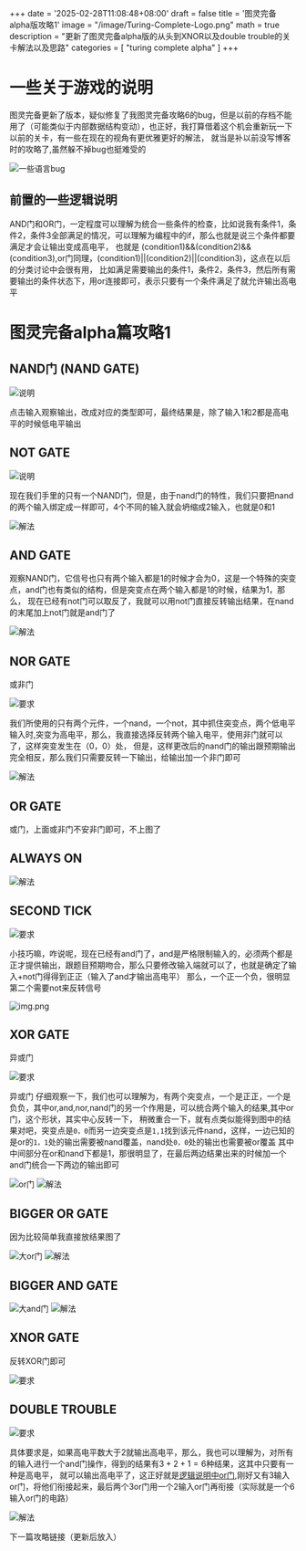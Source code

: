 +++
date = '2025-02-28T11:08:48+08:00'
draft = false
title = '图灵完备alpha版攻略1'
image = "/image/Turing-Complete-Logo.png"
math = true
description = "更新了图灵完备alpha版的从头到XNOR以及double trouble的关卡解法以及思路"
categories = [
    "turing complete alpha"
]
+++

# 一些关于游戏的说明
图灵完备更新了版本，疑似修复了我图灵完备攻略6的bug，但是以前的存档不能用了（可能类似于内部数据结构变动），也正好，我打算借着这个机会重新玩一下以前的关卡，有一些在现在的视角有更优雅更好的解法，
就当是补以前没写博客时的攻略了,虽然躲不掉bug也挺难受的

![一些语言bug](some-language-bug.png)

## 前置的一些逻辑说明
AND门和OR门，一定程度可以理解为统合一些条件的检查，比如说我有条件1，条件2，条件3全部满足的情况，可以理解为编程中的if，那么也就是说三个条件都要满足才会让输出变成高电平，
也就是 (condition1)&&(condition2)&&(condition3),or门同理，(condition1)||(condition2)||(condition3)，这点在以后的分类讨论中会很有用，
比如满足需要输出的条件1，条件2，条件3，然后所有需要输出的条件状态下，用or连接即可，表示只要有一个条件满足了就允许输出高电平



# 图灵完备alpha篇攻略1

## NAND门 (NAND GATE)

![说明](nand-solve.png)

点击输入观察输出，改成对应的类型即可，最终结果是，除了输入1和2都是高电平的时候低电平输出

## NOT GATE

![说明](not-gate.png)

现在我们手里的只有一个NAND门，但是，由于nand门的特性，我们只要把nand的两个输入绑定成一样即可，4个不同的输入就会坍缩成2输入，也就是0和1

![解法](not-solve.png)

## AND GATE

观察NAND门，它信号也只有两个输入都是1的时候才会为0，这是一个特殊的突变点，and门也有类似的结构，但是突变点在两个输入都是1的时候，结果为1，那么，
现在已经有not门可以取反了，我就可以用not门直接反转输出结果，在nand的末尾加上not门就是and门了

![解法](and-solve.png)

## NOR GATE 
或非门

![要求](NOR-gate.png)

我们所使用的只有两个元件，一个nand，一个not，其中抓住突变点，两个低电平输入时,突变为高电平，那么，我直接选择反转两个输入电平，使用非门就可以了，这样突变发生在（0，0）处，
但是，这样更改后的nand门的输出跟预期输出完全相反，那么我们只需要反转一下输出，给输出加一个非门即可

![解法](nor-solve.png)

## OR GATE

或门，上面或非门不安非门即可，不上图了

## ALWAYS ON

![解法](on-solve.png)

## SECOND TICK

![要求](second-tick.png)

小技巧嘛，咋说呢，现在已经有and门了，and是严格限制输入的，必须两个都是正才提供输出，跟题目预期吻合，那么只要修改输入端就可以了，也就是确定了输入+not门得得到正正（输入了and才输出高电平）
那么，一个正一个负，很明显第二个需要not来反转信号

![img.png](second-tick-solve.png)

## XOR GATE
异或门

![要求](xor-gate-require.png)

异或门
仔细观察一下，我们也可以理解为，有两个突变点，一个是正正，一个是负负，其中or,and,nor,nand门的另一个作用是，可以统合两个输入的结果,其中or门，这个形状，其实中心反转一下，
稍微重合一下，就有点类似能得到图中的结果对吧，突变点是`0，0`而另一边突变点是`1,1`找到该元件nand，这样，一边已知的是or的`1，1`处的输出需要被nand覆盖，nand处`0，0`处的输出也需要被or覆盖
其中中间部分在or和nand下都是1，那很明显了，在最后两边结果出来的时候加一个and门统合一下两边的输出即可

![or门](or.png)
![解法](xor-solve.png)

## BIGGER OR GATE
因为比较简单我直接放结果图了

![大or门](3or.png)
![解法](3or-solve.png)

## BIGGER AND GATE

![大and门](3and.png)
![解法](3and-solve.png)

## XNOR GATE
反转XOR门即可

![要求](xnor.png)

## DOUBLE TROUBLE

![要求](double-trouble.png)

具体要求是，如果高电平数大于2就输出高电平，那么，我也可以理解为，对所有的输入进行一个and门操作，得到的结果有$3+2+1=6$种结果，这其中只要有一种是高电平，
就可以输出高电平了，这正好就是[逻辑说明中or门](#前置的一些逻辑说明),刚好又有3输入or门，将他们衔接起来，最后两个3or门用一个2输入or门再衔接（实际就是一个6输入or门的电路）

![解法](double-trouble-solve.png)

下一篇攻略链接（更新后放入）